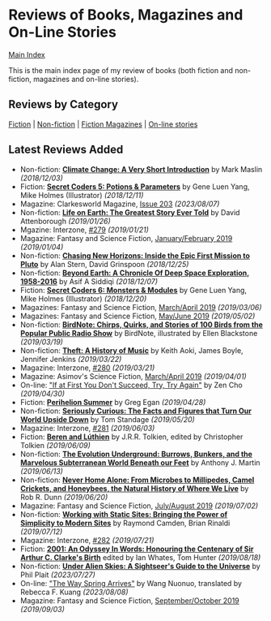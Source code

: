 # Reviews of Books, Magazines and On-Line Stories

[Main Index](../README.md)

This is the main index page of my review of books (both fiction and non-fiction, magazines and on-line stories).

## Reviews by Category

[Fiction](fiction/README.md) | [Non-fiction](nonfiction/README.md) | [Fiction Magazines](magazines/README.md) | [On-line stories](online/README.md)

## Latest Reviews Added
- Non-fiction: [**Climate Change: A Very Short Introduction**](nonfiction/2018/20181203-ClimateChangeVeryShortIntroduction.md) by Mark Maslin *(2018/12/03)*
- Fiction: [**Secret Coders 5: Potions & Parameters**](fiction/2018/20181211-SecretCodersPotionsParameters.md) by Gene Luen Yang, Mike Holmes (Illustrator) *(2018/12/11)*
- Magazine: Clarkesworld Magazine, [Issue 203](magazines/Clarkesworld/20230807-Clarkesworld203.md) *(2023/08/07)*
- Non-fiction: [**Life on Earth: The Greatest Story Ever Told**](nonfiction/2019/20190126-LifeOnEarth.md) by David Attenborough *(2019/01/26)*
- Mgazine: Interzone, [#279](magazines/Interzone/20190121-Interzone279.md) *(2019/01/21)*
- Magazine: Fantasy and Science Fiction, [January/February 2019](magazines/FantasyAndScienceFiction/20190104-FSF201901.md) *(2019/01/04)*
- Non-fiction: [**Chasing New Horizons: Inside the Epic First Mission to Pluto**](nonfiction/2018/20181225-ChasingNewHorizons.md) by Alan Stern, David Grinspoon *(2018/12/25)*
- Non-fiction: [**Beyond Earth: A Chronicle Of Deep Space Exploration, 1958-2016**](nonfiction/2018/20181207-BeyondEarth.md) by Asif A Siddiqi *(2018/12/07)*
- Fiction: [**Secret Coders 6: Monsters & Modules**](fiction/2018/20181220-SecretCodersMonstersModules.md) by Gene Luen Yang, Mike Holmes (Illustrator) *(2018/12/20)*
- Magazines: Fantasy and Science Fiction, [March/April 2019](magazines/FantasyAndScienceFiction/20190306-FSF201903.md) *(2019/03/06)*
- Magazines: Fantasy and Science Fiction, [May/June 2019](magazines/FantasyAndScienceFiction/20190502-FSF201905.md) *(2019/05/02)*
- Non-fiction: [**BirdNote: Chirps, Quirks, and Stories of 100 Birds from the Popular Public Radio Show**](nonfiction/2019/20190319-BirdNote.md) by BirdNote, illustrated by Ellen Blackstone *(2019/03/19)*
- Non-fiction: [**Theft: A History of Music**](nonfiction/2019/20190322-TheftAHistoryMusic.md) by Keith Aoki, James Boyle, Jennifer Jenkins *(2019/03/22)*
- Magazine: Interzone, [#280](magazines/Interzone/20190321-Interzone280.md) *(2019/03/21)*
- Magazine: Asimov's Science Fiction, [March/April 2019](magazines/AsimovsScienceFiction/20190401-Asimovs201903.md) *(2019/04/01)*
- On-line: ["If at First You Don't Succeed, Try, Try Again"](online/2019/20190430-IfAtFirstYouDontSucceed.md) by Zen Cho *(2019/04/30)*
- Fiction: [**Perihelion Summer**](fiction/2019/20190428-PerihelionSummer.md) by Greg Egan *(2019/04/28)*
- Non-fiction: [**Seriously Curious: The Facts and Figures that Turn Our World Upside Down**](nonfiction/2019/20190520-SeriouslyCurious.md) by Tom Standage *(2019/05/20)*
- Magazine: Interzone, [#281](magazines/Interzone/20190603-Interzone281.md) *(2019/06/03)*
- Fiction: [**Beren and Lúthien**](fiction/2019/20190609-BerenLuthien.md) by J.R.R. Tolkien, edited by Christopher Tolkien *(2019/06/09)*
- Non-fiction: [**The Evolution Underground: Burrows, Bunkers, and the Marvelous Subterranean World Beneath our Feet**](nonfiction/2019/20190613-EvolutionUnderground.md) by Anthony J. Martin *(2019/06/13)*
- Non-fiction: [**Never Home Alone: From Microbes to Millipedes, Camel Crickets, and Honeybees, the Natural History of Where We Live**](nonfiction/2019/20190620-NeverHomeAlone.md) by Rob R. Dunn *(2019/06/20)*
- Magazine: Fantasy and Science Fiction, [July/August 2019](magazines/FantasyAndScienceFiction/20190702-FSF201907.md) *(2019/07/02)*
- Non-fiction: [**Working with Static Sites: Bringing the Power of Simplicity to Modern Sites**](nonfiction/2019/20190712-WorkingStaticSites.md) by Raymond Camden, Brian Rinaldi *(2019/07/12)*
- Magazine: Interzone, [#282](magazines/Interzone/20190721-Interzone282.md) *(2019/07/21)*
- Fiction: [**2001: An Odyssey In Words: Honouring the Centenary of Sir Arthur C. Clarke's Birth**](fiction/2019/20190818-2001OdysseyInWords.md) edited by Ian Whates, Tom Hunter *(2019/08/18)*
- Non-fiction: [**Under Alien Skies: A Sightseer's Guide to the Universe**](nonfiction/2023/20230727-UnderAlienSkies.md) by Phil Plait *(2023/07/27)*
- On-line: ["The Way Spring Arrives"](online/2023/20230808-WaySpringArrives.md) by Wang Nuonuo, translated by Rebecca F. Kuang *(2023/08/08)*
- Magazine: Fantasy and Science Fiction, [September/October 2019](magazines/FantasyAndScienceFiction/20190903-FSF201909.md) *(2019/09/03)*
